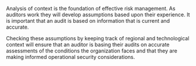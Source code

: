 Analysis of context is the foundation of effective risk management. As auditors work they will develop assumptions based upon their experience. It is important that an audit is based on information that is current and accurate.

Checking these assumptions by keeping track of regional and technological context will ensure that an auditor is basing their audits on accurate assessments of the conditions the organization faces and that they are making informed operational security considerations.


